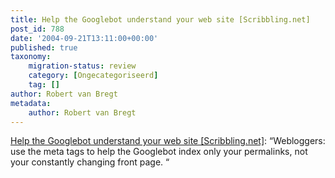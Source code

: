 ```yaml
---
title: Help the Googlebot understand your web site [Scribbling.net]
post_id: 788
date: '2004-09-21T13:11:00+00:00'
published: true
taxonomy:
    migration-status: review
    category: [Ongecategoriseerd]
    tag: []
author: Robert van Bregt
metadata:
    author: Robert van Bregt
---
```

[Help the Googlebot understand your web site [Scribbling.net]](https://web.archive.org/web/20050207105915/http://scribbling.net/help_the_googlebot_understand_your_web_site): “Webloggers: use the meta tags to help the Googlebot index only your permalinks, not your constantly changing front page. “
